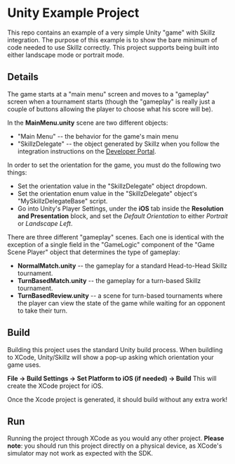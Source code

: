 # Unity Example Project

This repo contains an example of a very simple Unity "game" with Skillz integration. The purpose of this example is to show the bare minimum of code needed to use Skillz correctly. This project supports being built into either landscape mode or portrait mode.

## Details
The game starts at a "main menu" screen and moves to a "gameplay" screen when a tournament starts (though the "gameplay" is really just a couple of buttons allowing the player to choose what his score will be).

In the **MainMenu.unity** scene are two different objects:
* "Main Menu" -- the behavior for the game's main menu
* "SkillzDelegate" -- the object generated by Skillz when you follow the integration instructions on the [Developer Portal](https://skillz.com/developer/docs/core_implementation_ios_unity).

In order to set the orientation for the game, you must do the following two things:
* Set the orientation value in the "SkillzDelegate" object dropdown.
* Set the orientation enum value in the "SkillzDelegate" object's "MySkillzDelegateBase" script.
* Go into Unity's Player Settings, under the **iOS** tab inside the **Resolution and Presentation** block, and set the *Default Orientation* to either *Portrait* or *Landscape Left*.

There are three different "gameplay" scenes. Each one is identical with the exception of a single field in the "GameLogic" component of the "Game Scene Player" object that determines the type of gameplay:
* **NormalMatch.unity** -- the gameplay for a standard Head-to-Head Skillz tournament.
* **TurnBasedMatch.unity** -- the gameplay for a turn-based Skillz tournament.
* **TurnBasedReview.unity** -- a scene for turn-based tournaments where the player can view the state of the game while waiting for an opponent to take their turn.

## Build
Building this project uses the standard Unity build process. When buildling to XCode, Unity/Skillz will show a pop-up asking which orientation your game uses.

**File -> Build Settings -> Set Platform to iOS (if needed) -> Build**
This will create the XCode project for iOS.

Once the Xcode project is generated, it should build without any extra work!

## Run
Running the project through XCode as you would any other project. **Please note**: you should run this project directly on a physical device, as XCode's simulator may not work as expected with the SDK.
